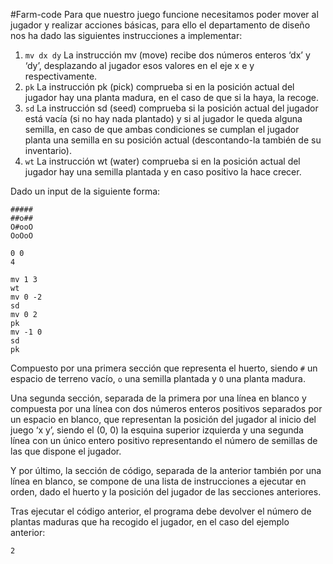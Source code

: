 #Farm-code
Para que nuestro juego funcione necesitamos poder mover al jugador y realizar acciones básicas, para ello el departamento de diseño nos ha dado las siguientes instrucciones a implementar:

1. ```mv dx dy```   La instrucción mv (move) recibe dos números enteros ‘dx’ y ‘dy’, desplazando al jugador esos valores en el eje x e y respectivamente.
2. ```pk```             La instrucción pk (pick) comprueba si en la posición actual del jugador hay una planta madura, en el caso de que si la haya, la recoge.
3. ```sd```              La instrucción sd (seed) comprueba si la posición actual del jugador está vacía (si no hay nada plantado) y si al jugador le queda alguna semilla, en caso de que ambas condiciones se cumplan el jugador planta una semilla en su posición actual (descontando-la también de su inventario).
4. ```wt```              La instrucción wt (water) comprueba si en la posición actual del jugador hay una semilla plantada y en caso positivo la hace crecer.

Dado un input de la siguiente forma:

    #####
    ##o##
    O#ooO
    OoOoO

    0 0
    4
    
    mv 1 3
    wt
    mv 0 -2
    sd
    mv 0 2
    pk
    mv -1 0
    sd
    pk

Compuesto por una primera sección que representa el huerto, siendo ```#``` un espacio de terreno vacío, ```o``` una semilla plantada y ```O``` una planta madura.

Una segunda sección, separada de la primera por una línea en blanco y compuesta por una línea con dos números enteros positivos separados por un espacio en blanco, que representan la posición del jugador al inicio del juego ‘x y’, siendo el (0, 0) la esquina superior izquierda y una segunda línea con un único entero positivo representando el número de semillas de las que dispone el jugador.

Y por último, la sección de código, separada de la anterior también por una línea en blanco, se compone de una lista de instrucciones a ejecutar en orden, dado el huerto y la posición del jugador de las secciones anteriores.

Tras ejecutar el código anterior, el programa debe devolver el número de plantas maduras que ha recogido el jugador, en el caso del ejemplo anterior: 

    2
